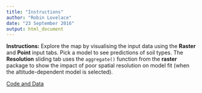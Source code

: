 ```yaml
---
title: "Instructions"
author: "Robin Lovelace"
date: "23 September 2016"
output: html_document
---
```


**Instructions:** Explore the map by visualising the input data using the **Raster** and **Point** input tabs. Pick a model to see predictions of soil types. The **Resolution** sliding tab uses the `aggregate()` function from the **raster** package to show the impact of poor spatial resolution on model fit (when the altitude-dependent model is selected).

[Code and Data]("https://github.com/jarvisc1/Geostat2016)
